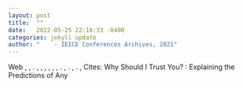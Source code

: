 ```yaml
---
layout: post
title:  ""
date:   2022-05-25 22:16:33 -0400
categories: jekyll update
author: "    - IEICE Conferences Archives, 2021"
---
```

 Web , , . , , , , , , . , . , . ,   Cites:   Why Should I Trust You? : Explaining the Predictions of Any 